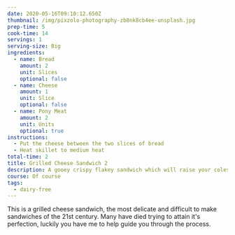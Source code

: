 ```yaml
---
date: 2020-05-16T09:10:12.650Z
thumbnail: /img/pixzolo-photography-zb8nk8cb4ee-unsplash.jpg
prep-time: 5
cook-time: 14
servings: 1
serving-size: Big
ingredients:
  - name: Bread
    amount: 2
    unit: Slices
    optional: false
  - name: Cheese
    amount: 1
    unit: Slice
    optional: false
  - name: Pony Meat
    amount: 2
    unit: Units
    optional: true
instructions:
  - Put the cheese between the two slices of bread
  - Heat skillet to medium heat
total-time: 2
title: Grilled Cheese Sandwich 2
description: A gooey crispy flakey sandwich which will raise your colesterol. EAT IT!
course: Of course
tags:
  - dairy-free
---
```

This is a grilled cheese sandwich, the most delicate and difficult to make sandwiches of the 21st century. Many have died trying to attain it's perfection, luckily you have me to help guide you through the process.